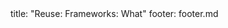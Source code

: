 <frontmatter>
title: "Reuse: Frameworks: What"
footer: footer.md
</frontmatter>

<include src="unit-inPage-asFlat.md" boilerplate />